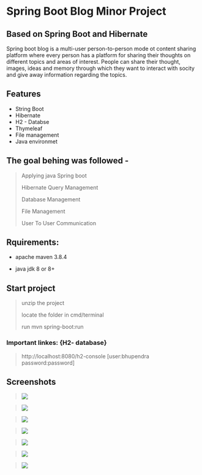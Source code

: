 # Spring Boot Blog Minor Project
## Based on Spring Boot and Hibernate

Spring boot blog is a multi-user person-to-person mode ot content sharing platform where every person has a platform for sharing their thoughts on different topics and areas of interest. People can share their thought, images, ideas and memory through which they want to interact with socity and give away information regarding the topics.

## Features

- String Boot
- Hibernate
- H2 - Databse
- Thymeleaf
- File management
- Java environmet

## The goal behing was followed -

> Applying java Spring boot
> 
> Hibernate Query Management
> 
> Database Management
> 
> File Management
> 
> User To User Communication


## Rquirements:
* apache maven 3.8.4

* java jdk 8 or 8+

## Start project

>unzip the project
>
>locate the folder in cmd/terminal
>
>run mvn spring-boot:run


### Important linkes: {H2- database}

> http://localhost:8080/h2-console [user:bhupendra password:password]
> 
## Screenshots

> <img src="./Screenshoot/screencapture-localhost-8080-index-2022-10-30-22_00_50.png"></img>

> <img src="./Screenshoot/screencapture-localhost-8080-about-2022-10-30-22_01_17.png"></img>

> <img src="./Screenshoot/screencapture-localhost-8080-blog-2022-10-30-22_01_35.png"></img>

> <img src="./Screenshoot/screencapture-localhost-8080-blog-42-2022-10-30-22_03_08.png"></img>

> <img src="./Screenshoot/screencapture-localhost-8080-categories-Architecture-2022-10-30-22_03_27.png"></img>

> <img src="./Screenshoot/screencapture-localhost-8080-contact-2022-10-30-22_01_43.png"></img>

> <img src="./Screenshoot/screencapture-localhost-8080-user-2022-10-30-22_01_54.png"></img>
